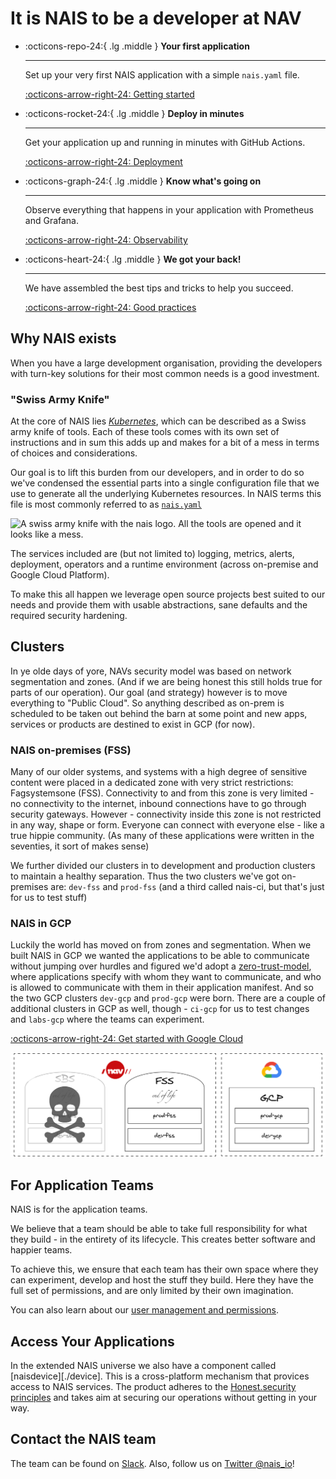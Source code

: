 # It is NAIS to be a developer at NAV

<div class="grid cards" markdown>

-   :octicons-repo-24:{ .lg .middle } **Your first application**

    ---

    Set up your very first NAIS application with a simple `nais.yaml` file.

    [:octicons-arrow-right-24: Getting started](/basics/application)

-   :octicons-rocket-24:{ .lg .middle } **Deploy in minutes**

    ---

    Get your application up and running in minutes with GitHub Actions.

    [:octicons-arrow-right-24: Deployment](/deployment/)

-   :octicons-graph-24:{ .lg .middle } **Know what's going on**

    ---

    Observe everything that happens in your application with Prometheus and Grafana.

    [:octicons-arrow-right-24: Observability](/observability/)

-   :octicons-heart-24:{ .lg .middle } **We got your back!**

    ---

    We have assembled the best tips and tricks to help you succeed.

    [:octicons-arrow-right-24: Good practices](/nais-application/good-practices)

</div>

## Why NAIS exists

When you have a large development organisation, providing the developers with turn-key solutions for their most common needs is a good investment.

### "Swiss Army Knife"

At the core of NAIS lies [*Kubernetes*](https://kubernetes.io), which can be described as a Swiss army knife of tools. Each of these tools comes with its own set of instructions and in sum this adds up and makes for a bit of a mess in terms of choices and considerations.

Our goal is to lift this burden from our developers, and in order to do so we've condensed the essential parts into a single configuration file that we use to generate all the underlying Kubernetes resources. In NAIS terms this file is most commonly referred to as [`nais.yaml`](./nais-application/example/)

![A swiss army knife with the nais logo. All the tools are opened and it looks like a mess.](assets/nais_army_knife.png)

The services included are (but not limited to) logging, metrics, alerts, deployment, operators and a runtime environment (across on-premise and Google Cloud Platform).

To make this all happen we leverage open source projects best suited to our needs and provide them with usable abstractions, sane defaults and the required security hardening.

## Clusters

In ye olde days of yore, NAVs security model was based on network segmentation and zones. (And if we are being honest this still holds true for parts of our operation). Our goal (and strategy) however is to move everything to "Public Cloud". So anything described as on-prem is scheduled to be taken out behind the barn at some point and new apps, services or products are destined to exist in GCP (for now).

### NAIS on-premises (FSS)

Many of our older systems, and systems with a high degree of sensitive content were placed in a dedicated zone with very strict restrictions: Fagsystemsone (FSS).
Connectivity to and from this zone is very limited - no connectivity to the internet, inbound connections have to go through security gateways. However - connectivity inside this zone is not restricted in any way, shape or form. Everyone can connect with everyone else - like a true hippie community. (As many of these applications were written in the seventies, it sort of makes sense)

We further divided our clusters in to development and production clusters to maintain a healthy separation.
Thus the two clusters we've got on-premises are: `dev-fss` and `prod-fss` (and a third called nais-ci, but that's just for us to test stuff)

### NAIS in GCP

Luckily the world has moved on from zones and segmentation.
When we built NAIS in GCP we wanted the applications to be able to communicate without jumping over hurdles and figured we'd adopt a [zero-trust-model](https://doc.nais.io/appendix/zero-trust/), where applications specify with whom they want to communicate, and who is allowed to communicate with them in their application manifest.
And so the two GCP clusters `dev-gcp` and `prod-gcp` were born.
There are a couple of additional clusters in GCP as well, though - `ci-gcp` for us to test changes and `labs-gcp` where the teams can experiment.

[:octicons-arrow-right-24: Get started with Google Cloud](/clusters/gcp/)

![The on-prem zone consist of the two clusters dev-sbs and prod-sbs, that are now retired, and dev-fss and prod-fss. There are two GCP clusters, dev-gcp and prod-gcp. The illustration repeats the text, and uses a horrible, romantic font that makes the designers gasp for air.](assets/clusters.png)

## For Application Teams

NAIS is for the application teams.

We believe that a team should be able to take full responsibility for what they build - in the entirety of its lifecycle.
This creates better software and happier teams.

To achieve this, we ensure that each team has their own space where they can experiment, develop and host the stuff they build.
Here they have the full set of permissions, and are only limited by their own imagination.

You can also learn about our [user management and permissions](basics/teams).

## Access Your Applications

In the extended NAIS universe we also have a component called [naisdevice][./device]. This is a cross-platform mechanism that provices access to NAIS services. The product adheres to the [Honest.security principles](https://honest.security) and takes aim at securing our operations without getting in your way.

## Contact the NAIS team

The team can be found on [Slack](https://nav-it.slack.com/messages/C5KUST8N6/).
Also, follow us on [Twitter @nais\_io](https://twitter.com/nais_io)!
